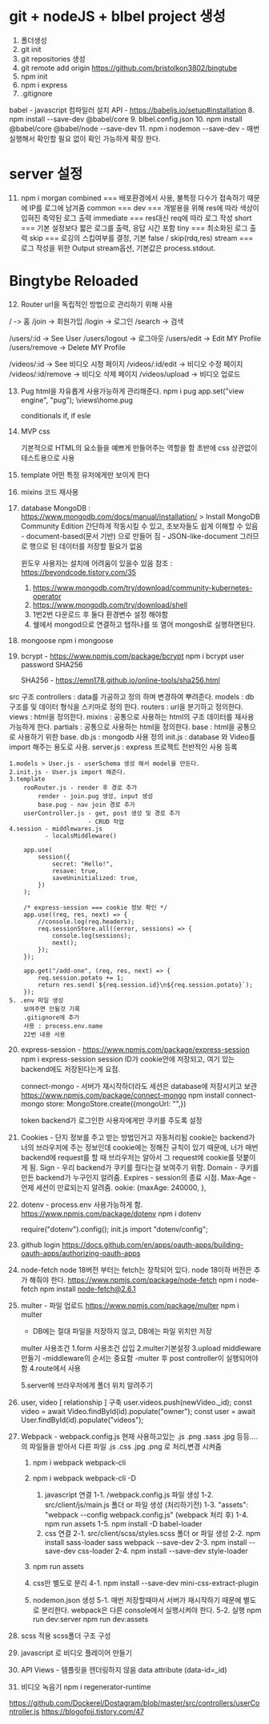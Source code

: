 # git + nodeJS + blbel project 생성

1. 폴더생성
2. git init
3. git repositories 생성
4. git remote add origin https://github.com/bristolkon3802/bingtube
5. npm init
6. npm i express
7. .gitignore

babel - javascript 컴파일러
설치 API - https://babeljs.io/setup#installation 8. npm install --save-dev @babel/core 9. blbel.config.json 10. npm install @babel/core @babel/node --save-dev 11. npm i nodemon --save-dev - 매번 실행해서 확인할 필요 없이 확인 가능하게 확장 한다.

# server 설정

11. npm i morgan
    combined === 배포환경에서 사용, 불특정 다수가 접속하기 때문에 IP를 로그에 남겨줌
    common ===
    dev === 개발용을 위해 res에 따라 색상이 입혀진 축약된 로그 출력
    immediate === res대신 req에 따라 로그 작성
    short === 기본 설정보다 짧은 로그를 출력, 응답 시간 포함
    tiny === 최소화된 로그 출력
    skip === 로깅의 스킵여부를 결정, 기본 false / skip(rdq,res)
    stream === 로그 작성을 위한 Output stream옵션, 기본값은 process.stdout.

# Bingtybe Reloaded

12. Router
    url을 독립적인 방법으로 관리하기 위해 사용

/ -> 홈
/join -> 회원가입
/login -> 로그인
/search -> 검색

/users/:id -> See User
/users/logout -> 로그아웃
/users/edit -> Edit MY Profile
/users/remove -> Delete MY Profile

/videos/:id -> See 비디오 시청 페이지
/videos/:id/edit -> 비디오 수정 페이지
/videos/:id/remove -> 비디오 삭제 페이지
/videos/upload -> 비디오 업로드

13. Pug
    html을 자유롭게 사용가능하게 관리해준다.
    npm i pug
    app.set("view engine", "pug");
    \views\home.pug

    <!--
    base.pug 반복 or 공통 소스 입력
        직접 렌더링 하지 않고 pug 파일에 상속 함
    pug 파일 명은 소문자로만... or 공백 안됨
    #{} script 사용 선언
    inclued 상속
    block [name] 콘텐츠를 대신 넣을 수 있음
        block은 확장한 파일과 커뮤니케이션 할 수 있게 함
    -->

    conditionals
    if, if esle

14. MVP css
    <link rel="stylesheet" href="https://unpkg.com/mvp.css"> 
    기본적으로 HTML의 요소들을 예쁘게 만들어주는 역할을 함
    초반에 css 상관없이 테스트용으로 사용

15. template
    어떤 특정 유저에게만 보이게 한다

16. mixins
    코드 재사용

17. database
    MongoDB : https://www.mongodb.com/docs/manual/installation/ > Install MongoDB Community Edition
    간단하게 작동시킬 수 있고, 초보자들도 쉽게 이해할 수 있음 - document-based(문서 기반) 으로 만들어 짐 - JSON-like-document 그러므로 행으로 된 데이터를 저장할 필요가 없음

    윈도우 사용자는 설치에 어려움이 있을수 있음
    참조 : https://beyondcode.tistory.com/35

    1. https://www.mongodb.com/try/download/community-kubernetes-operator
    2. https://www.mongodb.com/try/download/shell
    3. 1번2번 다운로드 후 둘다 환경변수 설정 해야함
    4. 쉘에서 mongod으로 연결하고 탭하나를 또 열어 mongosh로 실행하면된다.

18. mongoose
    npm i mongoose

19. bcrypt - https://www.npmjs.com/package/bcrypt
    npm i bcrypt
    user password SHA256

    SHA256 - https://emn178.github.io/online-tools/sha256.html

src 구조
controllers : data를 가공하고 정의 하며 변경하여 뿌려준다.
models : db 구조를 및 데이터 형식을 스키마로 정의 한다.
routers : url을 분기하고 정의한다.
views : html을 정의한다.
mixins : 공통으로 사용하는 html의 구조 데이터를 재사용 가능하게 한다.
partials : 공통으로 사용하는 html을 정의한다.
base : html을 공통으로 사용하기 위한 base.
db.js : mongodb 사용 정의
init.js : database 와 Video를 import 해주는 용도로 사용.
server.js : express 프로젝트 전반적인 사용 등록

    1.models > User.js - userSchema 생성 해서 model을 만든다.
    2.init.js - User.js import 해준다.
    3.template
        rooRouter.js - render 후 경로 추가
            render - join.pug 생성, input 생성
            base.pug - nav join 경로 추가
        userController.js - get, post 생성 및 경로 추가
                          - CRUD 작업
    4.session - middlewares.js
              - localsMiddleware()

        app.use(
            session({
                secret: "Hello!",
                resave: true,
                saveUninitialized: true,
            })
        );

        /* express-session === cookie 정보 확인 */
        app.use((req, res, next) => {
            //console.log(req.headers);
            req.sessionStore.all((error, sessions) => {
                console.log(sessions);
                next();
            });
        });

        app.get("/add-one", (req, res, next) => {
            req.session.potato += 1;
            return res.send(`${req.session.id}\n${req.session.potato}`);
        });
    5. .env 파일 생성
        보여주면 안될것 기록
        .gitignore에 추가
        사용 : process.env.name
        22번 내용 사용

20. express-session -
    https://www.npmjs.com/package/express-session
    npm i express-session
    session ID가 cookie안에 저장되고,
    여기 있는 backend에도 저장된다는게 요점.

    connect-mongo - 서버가 재시작하더라도 세션은 database에 저장시키고 보관
    https://www.npmjs.com/package/connect-mongo
    npm install connect-mongo
    store: MongoStore.create({mongoUrl: "",})

    token
    backend가 로그인한 사용자에게만 쿠키를 주도록 설정

21. Cookies - 단지 정보를 주고 받는 방법인거고 자동처리됨
    cookie는 backend가 너의 브라우저에 주는 정보인데
    cookie에는 정해진 규칙이 있기 때문에, 너가 매번 backend에 request를 할 때
    브라우저는 알아서 그 request에 cookie를 덧붙이게 됨.
    Sign - 우리 backend가 쿠키를 줬다는걸 보여주기 위함.
    Domain - 쿠키를 만든 backend가 누구인지 알려줌.
    Expires - session의 종료 시점.
    Max-Age - 언제 세션이 만료되는지 알려줌.
    ookie: {maxAge: 240000, },

22. dotenv - process.env 사용가능하게 함.
    https://www.npmjs.com/package/dotenv
    npm i dotenv

    require("dotenv").config();
    init.js
    import "dotenv/config";

23. github login
    https://docs.github.com/en/apps/oauth-apps/building-oauth-apps/authorizing-oauth-apps

24. node-fetch
    node 18버전 부터는 fetch는 장착되어 있다.
    node 18이하 버전은 추가 해줘야 한다.
    https://www.npmjs.com/package/node-fetch
    npm i node-fetch
    npm install node-fetch@2.6.1

25. multer - 파일 업로드
    https://www.npmjs.com/package/multer
    npm i multer

    - DB에는 절대 파일을 저장하지 않고, DB에는 파일 위치만 저장

    multer 사용조건
    1.form 사용조건 삽입
    2.multer기본설정
    3.upload middleware만들기
    -middleware의 순서는 중요함
    -multer 후 post controller이 실행되어야 함
    4.route에서 사용

    5.server에 브라우저에게 폴더 위치 알려주기

26. user, video [ relationship ] 구축
    user.videos.push(newVideo.\_id);
    const video = await Video.findById(id).populate("owner");
    const user = await User.findById(id).populate("videos");

27. Webpack - webpack.config.js
    현재 사용하고있는 .js .png .sass .jpg 등등....의 파일들을 받아서
    다른 파일 .js .css .jpg .png 로 처리,변경 시켜줌

    1. npm i webpack webpack-cli
    2. npm i webpack webpack-cli -D
       1. javascript 연결
          1-1. /webpack.config.js 파일 생성
          1-2. src/client/js/main.js 폴더 or 파일 생성 (처리하기전)
          1-3. "assets": "webpack --config webpack.config.js" (webpack 처리 후)
          1-4. npm run assets
          1-5. npm install -D babel-loader
       2. css 연결
          2-1. src/client/scss/styles.scss 폴더 or 파일 생성
          2-2. npm install sass-loader sass webpack --save-dev
          2-3. npm install --save-dev css-loader
          2-4. npm install --save-dev style-loader
    3. npm run assets

    4. css만 별도로 분리
       4-1. npm install --save-dev mini-css-extract-plugin
    5. nodemon.json 생성
       5-1. 매번 저장할때마서 서버가 재시작하기 때문에 별도로 분리한다. webpack은 다른 console에서 실행시켜야 한다.
       5-2. 실행
       npm run dev:server
       npm run dev:assets

28. scss 적용
    scss폴더 구조 구성

29. javascript 로 비디오 플레이어 만들기

30. API Views - 템플릿을 렌더링하지 않음
    data attribute
    (data-id=\_id)

31. 비디오 녹음기
    npm i regenerator-runtime

https://github.com/Dockerel/Dostagram/blob/master/src/controllers/userController.js
https://blogofpjj.tistory.com/47
